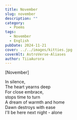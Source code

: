 ```yaml
---
title: November
slug: november
description: ""
category:
  - Poems
tags:
  - November
  - English
pubDate: 2024-11-21
cover: ../../images/kitties.jpg
coverAlt: AstroVerse-Aliases
author: TiiaAurora
---
```


[November]

In silence,<br/>
The heart yearns deep<br/>
For close embrace,<br/>
stops time to turn<br/>
A dream of warmth and home<br/>
Dawn destroys with ease<br/>
I'll be here next night - alone
